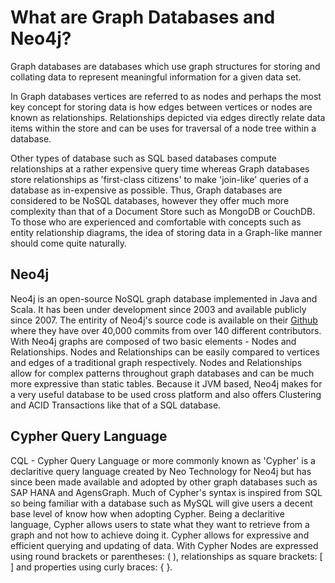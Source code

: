 # What are Graph Databases and Neo4j?

Graph databases are databases which use graph structures for storing and collating data to represent meaningful information for a given data set.

In Graph databases vertices are referred to as nodes and perhaps the most key concept for storing data is how edges between vertices or nodes are known as relationships. Relationships depicted via edges directly relate data items within the store and can be uses for traversal of a node tree within a database.

Other types of database such as SQL based databases compute relationships at a rather expensive query time whereas Graph databases store relationships as 'first-class citizens' to make 'join-like' queries of a database as in-expensive as possible.
Thus, Graph databases are considered to be NoSQL databases, however they offer much more complexity than that of a Document Store such as MongoDB or CouchDB.
To those who are experienced and comfortable with concepts such as entity relationship diagrams, the idea of storing data in a Graph-like manner should come quite naturally.

## Neo4j

Neo4j is an open-source NoSQL graph database implemented in Java and Scala. It has been under development since 2003 and available publicly since 2007. The entirity of Neo4j's source code is available on their [Github](https://github.com/neo4j/neo4j) where they have over 40,000 commits from over 140 different contributors. With Neo4j graphs are composed of two basic elements - Nodes and Relationships. Nodes and Relationships can be easily compared to vertices and edges of a traditional graph respectively. Nodes and Relationships allow for complex patterns throughout graph databases and can be much more expressive than static tables. Because it JVM based, Neo4j makes for a very useful database to be used cross platform and also offers Clustering and ACID Transactions like that of a SQL database.

## Cypher Query Language

CQL - Cypher Query Language or more commonly known as 'Cypher' is a declaritive query language created by Neo Technology for Neo4j but has since been made available and adopted by other graph databases such as SAP HANA and AgensGraph.
Much of Cypher's syntax is inspired from SQL so being familiar with a database such as MySQL will give users a decent base level of know how when adopting Cypher.
Being a declaritive language, Cypher allows users to state what they want to retrieve from a graph and not how to achieve doing it. Cypher allows for expressive and efficient querying and updating of data.
With Cypher Nodes are expressed using round brackets or parentheses: ( ), relationships as square brackets: [ ] and properties using curly braces: { }.
